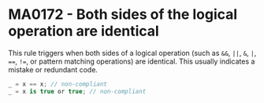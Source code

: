 # MA0172 - Both sides of the logical operation are identical

This rule triggers when both sides of a logical operation (such as `&&`, `||`, `&`, `|`, `==`, `!=`, or pattern matching operations) are identical. This usually indicates a mistake or redundant code.

```csharp
_ = x == x; // non-compliant
_ = x is true or true; // non-compliant
```

